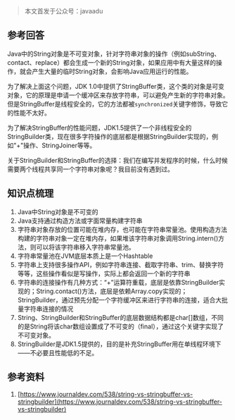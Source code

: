 > 本文首发于公众号：javaadu

## 参考回答
Java中的String对象是不可变对象，针对字符串对象的操作（例如subString、contact、replace）都会生成一个新的String对象，如果应用中有大量这样的操作，就会产生大量的临时String对象，会影响Java应用运行的性能。

为了解决上面这个问题，JDK 1.0中提供了StringBuffer类，这个类的对象是可变对象，它的原理是申请一个缓冲区来存放字符串，可以避免产生新的字符串对象。但是StringBuffer是线程安全的，它的方法都被`synchronized`关键字修饰，导致它的性能不太好。

为了解决StringBuffer的性能问题，JDK1.5提供了一个非线程安全的StringBuilder类，现在很多字符操作的底层都是根据StringBuilder实现的，例如"+"操作、StringJoiner等等。

关于StringBuilder和StringBuffer的选择：我们在编写并发程序的时候，什么时候需要两个线程共享同一个字符串对象呢？我目前没有遇到过。

## 知识点梳理
1. Java中String对象是不可变的
2. Java支持通过构造方法或字面常量构建字符串
3. 字符串对象存放的位置可能在堆内存，也可能在字符串常量池。使用构造方法构建的字符串对象一定在堆内存，如果堆该字符串对象调用String.intern()方法，则可以将该字符串移入字符串常量池。
4. 字符串常量池在JVM底层本质上是一个Hashtable
5. 字符串上支持很多操作API，例如字符串连接、截取字符串、trim、替换字符等等，这些操作看似是写操作，实际上都会返回一个新的字符串
6. 字符串的连接操作有几种方式：“+”运算符重载，底层是依靠StringBuilder实现的；String.contact()方法，底层是依赖Array.copy实现的；StringBuilder，通过预先分配一个字符缓冲区来进行字符串的连接，适合大批量字符串连接的情况
7. String、StringBuilder和StringBuffer的底层数据结构都是char[]数组，不同的是String将该char数组设置成了不可变的（final），通过这个关键字实现了不可变对象。
8. StringBuilder是JDK1.5提供的，目的是补充StringBuffer用在单线程环境下——不必要且性能低的不足。

## 参考资料
1. [https://www.journaldev.com/538/string-vs-stringbuffer-vs-stringbuilder](https://www.journaldev.com/538/string-vs-stringbuffer-vs-stringbuilder)
